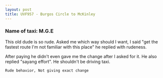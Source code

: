 ```yaml
---
layout: post
title: UVF957 - Burgos Circle to McKinley
---
```


### Name of taxi: M.G.E

This old dude is so rude. Asked me which way should I want, I said "get the fastest route I'm not familiar with this place" he replied with rudeness.

After paying he didn't even gave me the change after I asked for it. He also replied "sayang effort". He shouldn't be driving taxi. 

```Rude behavior, Not giving exact change```
